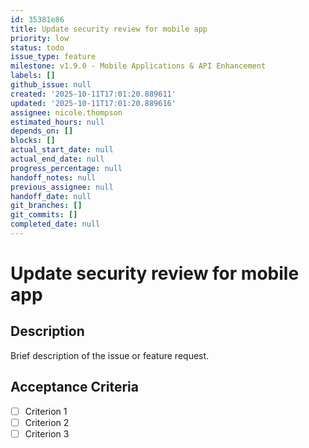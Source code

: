 ```yaml
---
id: 35381e86
title: Update security review for mobile app
priority: low
status: todo
issue_type: feature
milestone: v1.9.0 - Mobile Applications & API Enhancement
labels: []
github_issue: null
created: '2025-10-11T17:01:20.889611'
updated: '2025-10-11T17:01:20.889616'
assignee: nicole.thompson
estimated_hours: null
depends_on: []
blocks: []
actual_start_date: null
actual_end_date: null
progress_percentage: null
handoff_notes: null
previous_assignee: null
handoff_date: null
git_branches: []
git_commits: []
completed_date: null
---
```


# Update security review for mobile app

## Description

Brief description of the issue or feature request.

## Acceptance Criteria

- [ ] Criterion 1
- [ ] Criterion 2
- [ ] Criterion 3